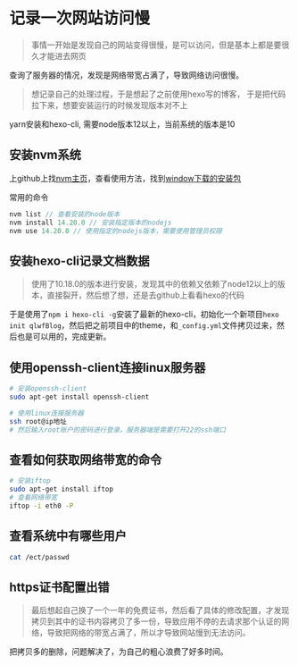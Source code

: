 # 记录一次网站访问慢

> 事情一开始是发现自己的网站变得很慢，是可以访问，但是基本上都是要很久才能进去网页

查询了服务器的情况，发现是网络带宽占满了，导致网络访问很慢。

> 想记录自己的处理过程，于是想起了之前使用hexo写的博客， 于是把代码拉下来，想要安装运行的时候发现版本对不上

yarn安装和hexo-cli, 需要node版本12以上，当前系统的版本是10

## 安装nvm系统

上github上找[nvm主页](https://github.com/nvm-sh/nvm#installing-and-updating)，查看使用方法，找到[window下载的安装包](https://github.com/coreybutler/nvm-windows/releases)

常用的命令

```js
nvm list // 查看安装的node版本
nvm install 14.20.0 // 安装指定版本的nodejs
nvm use 14.20.0 // 使用指定的nodejs版本，需要使用管理员权限
```

## 安装hexo-cli记录文档数据

> 使用了10.18.0的版本进行安装，发现其中的依赖又依赖了node12以上的版本，直接裂开，然后想了想，还是去github上看看hexo的代码

于是使用了`npm i hexo-cli -g`安装了最新的hexo-cli，初始化一个新项目`hexo init qlwfBlog`，然后把之前项目中的theme，和`_config.yml`文件拷贝过来，然后也是可以用的，完成更新。

## 使用openssh-client连接linux服务器

```sh
# 安装openssh-client
sudo apt-get install openssh-client

# 使用linux连接服务器
ssh root@ip地址
# 然后输入root账户的密码进行登录，服务器端是需要打开22的ssh端口
```

## 查看如何获取网络带宽的命令

```sh
# 安装iftop
sudo apt-get install iftop
# 查看网络带宽
iftop -i eth0 -P
```

## 查看系统中有哪些用户

```sh
cat /ect/passwd
```

## https证书配置出错

> 最后想起自己换了一个一年的免费证书，然后看了具体的修改配置，才发现拷贝到其中的证书内容拷贝了多一份，导致应用不停的去请求那个认证的网络，导致把网络的带宽占满了，所以才导致网站慢到无法访问。

把拷贝多的删除，问题解决了，为自己的粗心浪费了好多时间。